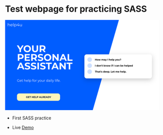 # Test webpage for practicing SASS

![](/screenshot.png)

- First SASS practice

- Live [Demo](https://cryptic-deer.github.io/sass-practice/)
